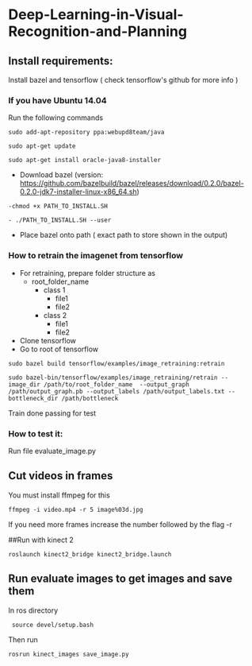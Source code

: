 # Deep-Learning-in-Visual-Recognition-and-Planning

## Install requirements:

Install bazel and tensorflow ( check tensorflow's github for more info ) 

### If you have Ubuntu 14.04

Run the following commands

```
sudo add-apt-repository ppa:webupd8team/java
```
```
sudo apt-get update
```
```
sudo apt-get install oracle-java8-installer
```
- Download bazel (version: https://github.com/bazelbuild/bazel/releases/download/0.2.0/bazel-0.2.0-jdk7-installer-linux-x86_64.sh)

```
-chmod +x PATH_TO_INSTALL.SH
```
```
- ./PATH_TO_INSTALL.SH --user
```
- Place bazel onto path ( exact path to store shown in the output)


### How to retrain the imagenet from tensorflow
- For retraining, prepare folder structure as
    - root_folder_name
        - class 1
            - file1
            - file2
        - class 2
            - file1
            - file2
- Clone tensorflow
- Go to root of tensorflow
```
sudo bazel build tensorflow/examples/image_retraining:retrain
```
```
sudo bazel-bin/tensorflow/examples/image_retraining/retrain --image_dir /path/to/root_folder_name  --output_graph /path/output_graph.pb --output_labels /path/output_labels.txt --bottleneck_dir /path/bottleneck
```
Train done passing for test

### How to test it:

Run file evaluate_image.py


## Cut videos in frames

You must install ffmpeg for this

```
ffmpeg -i video.mp4 -r 5 image%03d.jpg
```
If you need more frames increase the number followed by the flag -r


##Run with kinect 2
```
roslaunch kinect2_bridge kinect2_bridge.launch
```

## Run evaluate images to get images and save them
 In ros directory
``` 
 source devel/setup.bash
```
Then run 

```
rosrun kinect_images save_image.py 

```

